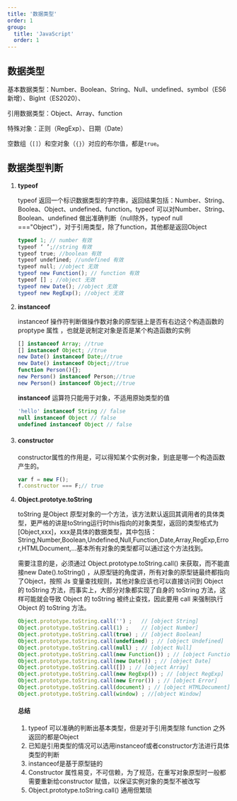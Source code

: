 ```yaml
---
title: '数据类型'
order: 1
group:
  title: 'JavaScript'
  order: 1
---
```


## 数据类型

基本数据类型：Number、Boolean、String、Null、undefined、symbol（ES6新增）、Biglnt（ES2020）、

引用数据类型：Object、Array、function

特殊对象：正则（RegExp）、日期（Date）

空数组（`[]`）和空对象（`{}`）对应的布尔值，都是`true`。

## 数据类型判断

1. **typeof**

   typeof 返回一个标识数据类型的字符串，返回结果包括：Number、String、Boolea、Object、undefined、function。typeof 可以对Number、String、Boolean、undefined 做出准确判断（null除外，typeof null ==="Object"），对于引用类型，除了function，其他都是返回Object

   ```javascript
   typeof 1; // number 有效
   typeof ‘ ’;//string 有效
   typeof true; //boolean 有效
   typeof undefined; //undefined 有效
   typeof null; //object 无效
   typeof new Function(); // function 有效
   typeof [] ; //object 无效
   typeof new Date(); //object 无效
   typeof new RegExp(); //object 无效
   ```

   

2. **instanceof** 

   instanceof 操作符判断做操作数对象的原型链上是否有右边这个构造函数的 proptype 属性 ，也就是说制定对象是否是某个构造函数的实例

   ```javascript
   [] instanceof Array; //true
   [] instanceof Object; //true
   new Date() instanceof Date;//true
   new Date() instanceof Object;//true
   function Person(){};
   new Person() instanceof Person;//true
   new Person() instanceof Object;//true
   ```

   **instanceof** 运算符只能用于对象，不适用原始类型的值

   ```javascript
   'hello' instanceof String // false
   null instanceof Object // false
   undefined instanceof Object // false
   ```

3. #### constructor

   constructor属性的作用是，可以得知某个实例对象，到底是哪一个构造函数产生的。

   ```js
   var f = new F();
   f.constructor === F;// true
   ```

4. **Object.prototye.toString**

   toString 是Object 原型对象的一个方法，该方法默认返回其调用者的具体类型，更严格的讲是toString运行时this指向的对象类型，返回的类型格式为[Object,xxx]，xxx是具体的数据类型，其中包括：String,Number,Boolean,Undefined,Null,Function,Date,Array,RegExp,Error,HTMLDocument,...基本所有对象的类型都可以通过这个方法找到。

   需要注意的是，必须通过 Object.prototype.toString.call()  来获取，而不能直接new Date().toString() ，从原型链的角度讲，所有对象的原型链最终都指向了Object，按照 Js 变量查找规则，其他对象应该也可以直接访问到 Object 的 toString 方法，而事实上，大部分对象都实现了自身的 toString 方法，这样可能就会导致 Object 的 toString 被终止查找，因此要用 call 来强制执行 Object 的 toString 方法。

   ```javascript
   Object.prototype.toString.call('') ;   // [object String]
   Object.prototype.toString.call(1) ;    // [object Number]
   Object.prototype.toString.call(true) ; // [object Boolean]
   Object.prototype.toString.call(undefined) ; // [object Undefined]
   Object.prototype.toString.call(null) ; // [object Null]
   Object.prototype.toString.call(new Function()) ; // [object Function]
   Object.prototype.toString.call(new Date()) ; // [object Date]
   Object.prototype.toString.call([]) ; // [object Array]
   Object.prototype.toString.call(new RegExp()) ; // [object RegExp]
   Object.prototype.toString.call(new Error()) ; // [object Error]
   Object.prototype.toString.call(document) ; // [object HTMLDocument]
   Object.prototype.toString.call(window) ; //[object Window]
   ```

   #### 总结

   1. typeof 可以准确的判断出基本类型，但是对于引用类型除 function 之外返回的都是Object
   2. 已知是引用类型的情况可以选用instanceof或者constructor方法进行具体类型的判断
   3. instanceof是基于原型链的
   4. Constructor 属性易变，不可信赖，为了规范，在重写对象原型时一般都需要重新给constructor 赋值，以保证实例对象的类型不被改写
   5. Object.prototype.toString.call() 通用但繁琐